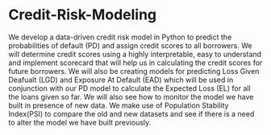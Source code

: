 # Credit-Risk-Modeling
We develop a data-driven credit risk model in Python to predict the probabilities of default (PD) and assign credit scores to all borrowers. We will determine credit scores using a highly interpretable, easy to understand and implement scorecard that will help us in calculating the credit scores for future borrowers.
We will also be creating models for predicting Loss Given Deafualt (LGD) and Exposure At Default (EAD) which will be used in conjunction with our PD model to calculate the  Expected Loss (EL) for all the loans given so far.
We will also see how to monitor the model we have built in presence of new data. We make use of Population Stability Index(PSI) to compare the old and new datasets and see if there is a need to alter the model we have built previously.
